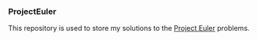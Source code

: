 ### ProjectEuler
This repository is used to store my solutions to the [Project Euler](https://projecteuler.net/) problems.
